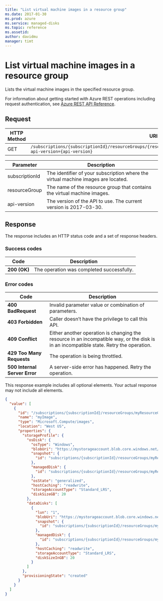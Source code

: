 ```yaml
---
title: "List virtual machine images in a resource group"
ms.date: 2017-01-30
ms.prod: azure
ms.service: managed-disks
ms.topic: reference
ms.assetid: 
author: davidmu
manager: timt
---
```


# List virtual machine images in a resource group

Lists the virtual machine images in the specified resource group.

For information about getting started with Azure REST operations including request authentication, see [Azure REST API Reference](../../index.md).

## Request

| HTTP Method | URI|  
| ----------- |----|  
| GET | `/subscriptions/{subscriptionId}/resourceGroups/{resourceGroup}/providers/Microsoft.Compute/images/?api-version={api-version}` |

| Parameter | Description |
| --------- | ----------- |
| subscriptionId | The identifier of your subscription where the virtual machine images are located. |
| resourceGroup | The name of the resource group that contains the virtual machine images. |
| api-version | The version of the API to use. The current version is 2017-03-30. |
 
## Response 

The response includes an HTTP status code and a set of response headers.  

### Success codes

| Code | Description |
| ---- | ----------- |
| **200 (OK)** | The operation was completed successfully. | 

### Error codes

| Code | Description |
| ---- | ----------- |
| **400 BadRequest** | Invalid parameter value or combination of parameters. |
| **403 Forbidden** | Caller doesn’t have the privilege to call this API. |
| **409 Conflict** | Either another operation is changing the resource in an incompatible way, or the disk is in an incompatible state. Retry the operation. |
| **429 Too Many Requests** | The operation is being throttled. |
| **500 Internal Server Error** |  A server-side error has happened. Retry the operation. |  

This response example includes all optional elements. Your actual response may not include all elements.

```json
{
  "value": [
    {
      "id": "/subscriptions/{subscriptionId}/resourceGroups/myResourceGroup/providers/Microsoft.Compute/images/myImage",
      "name": "myImage",
      "type": "Microsoft.Compute/images",
      "location": "West US",
      "properties": {
        "storageProfile": {
          "osDisk": {
            "osType": "Windows",
            "blobUri": "https://mystorageaccount.blob.core.windows.net/osimages/osimage.vhd",
            "snapshot": {
              "id": "subscriptions/{subscriptionId}/resourceGroups/myResourceGroup/providers/Microsoft.Compute/snapshots/mySnapshot1"
            },
            "managedDisk": {
              "id": "subscriptions/{subscriptionId}/resourceGroups/myResourceGroup/providers/Microsoft.Compute/disks/myManagedDisk1"
            },
            "osState": "generalized",
            "hostCaching": "readwrite",
            "storageAccountType": "Standard_LRS",
            "diskSizeGB": 20
          },
          "dataDisks": [
            {
              "lun": "1",
              "blobUri": "https://mystorageaccount.blob.core.windows.net/dataimages/dataimage.vhd",
              "snapshot": {
                "id": "subscriptions/{subscriptionId}/resourceGroups/myResourceGroup/providers/Microsoft.Compute/snapshots/mySnapshot2"
              },
              "managedDisk": {
                "id": "subscriptions/{subscriptionId}/resourceGroups/myResourceGroup/providers/Microsoft.Compute/disks/myManagedDisk2"
              },
              "hostCaching": "readwrite",
              "storageAccountType": "Standard_LRS",
              "diskSizeInGB": 20
            }
          ]
        },
        "provisioningState": "created"
      }
    }
  ]
}    
```
 